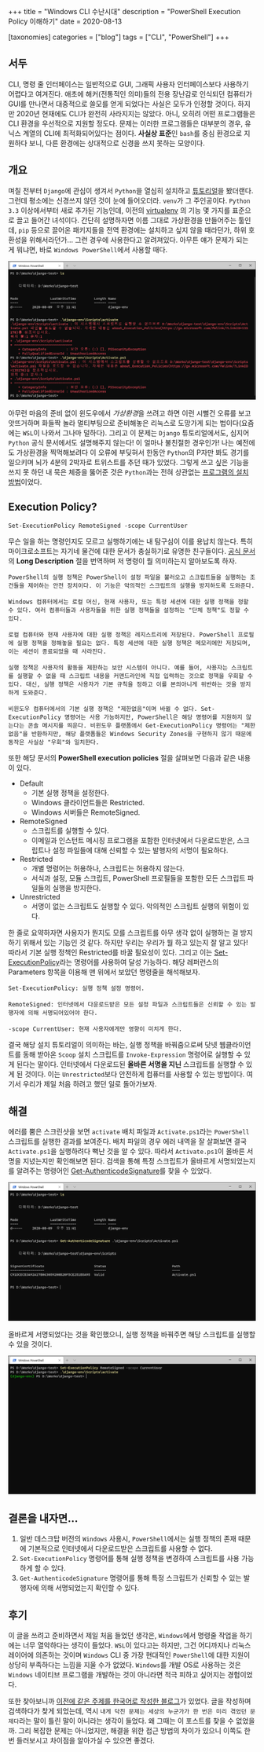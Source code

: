 +++
title = "Windows CLI 수난시대"
description = "PowerShell Execution Policy 이해하기"
date = 2020-08-13

[taxonomies]
categories = ["blog"]
tags = ["CLI", "PowerShell"]
+++

## 서두
CLI, 명령 줄 인터페이스는 일반적으로 GUI, 그래픽 사용자 인터페이스보다 사용하기 어렵다고 여겨진다. 애초에 해커(전통적인 의미)들의 전용 장난감로 인식되던 컴퓨터가 GUI를 만나면서 대중적으로 쓸모를 얻게 되었다는 사실은 모두가 인정할 것이다. 하지만 2020년 현재에도 CLI가 완전히 사라지지는 않았다. 아니, 오히려 어떤 프로그램들은 CLI 환경을 우선적으로 지원할 정도다. 문제는 이러한 프로그램들은 대부분의 경우, 유닉스 계열의 CLI에 최적화되어있다는 점이다. **사실상 표준**인 `bash`를 중심 환경으로 지원하다 보니, 다른 환경에는 상대적으로 신경을 쓰지 못하는 모양이다.
<!-- more -->
## 개요
며칠 전부터 `Django`에 관심이 생겨서 `Python`을 열심히 설치하고 [튜토리얼](https://docs.djangoproject.com/en/3.1/topics/install/#installing-an-official-release-with-pip)을 봤더랜다. 그런데 평소에는 신경쓰지 않던 것이 눈에 들어오더라. `venv`가 그 주인공이다. `Python 3.3` 이상에서부터 새로 추가된 기능인데, 이전의 [virtualenv](https://virtualenv.pypa.io/en/latest/) 의 기능 몇 가지를 표준으로 끌고 들어간 녀석이다. 간단히 설명하자면 이름 그대로 가상환경을 만들어주는 툴인데,  `pip` 등으로 끌어온 패키지들을 전역 환경에는 설치하고 싶지 않을 때라던가, 하위 호환성을 위해서라던가... 그런 경우에 사용한다고 알려져있다. 아무튼 얘가 문제가 되는 게 뭐냐면, 바로 `Windows PowerShell`에서 사용할 때다.

![venv activate error](exec-policy-error.png)

아무런 마음의 준비 없이 윈도우에서 *가상환경*을 쓰려고 하면 이런 시뻘건 오류를 보고 앗뜨거하며 화들짝 놀라 멀티부팅으로 준비해놓은 리눅스로 도망가게 되는 법이다(요즘에는 `WSL`이 나와서 그나마 덜하다). 그리고 이 문제는 `Django` 튜토리얼에서도, 심지어 `Python` 공식 문서에서도 설명해주지 않는다! 이 얼마나 불친절한 경우인가! 나는 예전에도 가상환경을 찍먹해보려다 이 오류에 부딪혀서 한동안 `Python`의 P자만 봐도 경기를 일으키며 뇌가 4분의 2박자로 트위스트를 추던 때가 있었다. 그렇게 쓰고 싶은 기능을 쓰지 못 하던 내 묵은 체증을 뚫어준 것은 `Python`과는 전혀 상관없는 [프로그램의 설치 방법](https://scoop.sh/)이었다.

## Execution Policy?
```
Set-ExecutionPolicy RemoteSigned -scope CurrentUser
```
무슨 일을 하는 명령인지도 모르고 실행하기에는 내 탐구심이 이를 용납치 않는다. 특히 마이크로소프트는 자기네 물건에 대한 문서가 충실하기로 유명한 친구들이다. [공식 문서](https://docs.microsoft.com/en-us/powershell/module/microsoft.powershell.core/about/about_execution_policies?view=powershell-7)의 **Long Description** 절을 번역하며 저 명령이 뭘 의미하는지 알아보도록 하자.

```
PowerShell의 실행 정책은 PowerShell이 설정 파일을 불러오고 스크립트들을 실행하는 조건들을 제어하는 안전 장치이다. 이 기능은 악의적인 스크립트의 실행을 방지하도록 도와준다.

Windows 컴퓨터에서는 로컬 머신, 현재 사용자, 또는 특정 세션에 대한 실행 정책을 정할 수 있다. 여러 컴퓨터들과 사용자들을 위한 실행 정책들을 설정하는 "단체 정책"도 정할 수 있다.

로컬 컴퓨터와 현재 사용자에 대한 실행 정책은 레지스트리에 저장된다. PowerShell 프로필에 실행 정책을 정해놓을 필요는 없다. 특정 세션에 대한 실행 정책은 메모리에만 저장되며, 이는 세션이 종료되었을 때 사라진다.

실행 정책은 사용자의 활동을 제한하는 보안 시스템이 아니다. 예를 들어, 사용자는 스크립트를 실행할 수 없을 때 스크립트 내용을 커맨드라인에 직접 입력하는 것으로 정책을 우회할 수 있다. 대신, 실행 정책은 사용자가 기본 규칙을 정하고 이를 본의아니게 위반하는 것을 방지하게 도와준다.

비윈도우 컴퓨터에서의 기본 실행 정책은 "제한없음"이며 바뀔 수 없다. Set-ExecutionPolicy 명령어는 사용 가능하지만, PowerShell은 해당 명령어를 지원하지 않는다는 콘솔 메시지를 띄운다. 비윈도우 플랫폼에서 Get-ExecutionPolicy 명령어는 "제한없음"을 반환하지만, 해당 플랫폼들은 Windows Security Zones을 구현하지 않기 때문에 동작은 사실상 "우회"와 일치한다.
```
또한 해당 문서의 **PowerShell execution policies** 절을 살펴보면 다음과 같은 내용이 있다.

- Default
    - 기본 실행 정책을 설정한다.
    - Windows 클라이언트들은 Restricted.
    - Windows 서버들은 RemoteSigned.
- RemoteSigned
    - 스크립트를 실행할 수 있다.
    - 이메일과 인스턴트 메시징 프로그램을 포함한 인터넷에서 다운로드받은, 스크립트나 설정 파일들에 대해 신뢰할 수 있는 발행자의 서명이 필요하다.
- Restricted
    - 개별 명령어는 허용하나, 스크립트는 허용하지 않는다.
    - 서식과 설정, 모듈 스크립트, PowerShell 프로필들을 포함한 모든 스크립트 파일들의 실행을 방지한다.
- Unrestricted
    - 서명이 없는 스크립트도 실행할 수 있다. 악의적인 스크립트 실행의 위험이 있다.

한 줄로 요약하자면 사용자가 뭔지도 모를 스크립트를 아무 생각 없이 실행하는 걸 방지하기 위해서 있는 기능인 것 같다. 하지만 우리는 우리가 뭘 하고 있는지 잘 알고 있다! 따라서 기본 실행 정책인 Restricted를 바꿀 필요성이 있다. 그리고 이는 [Set-ExecutionPolicy](https://docs.microsoft.com/en-us/powershell/module/microsoft.powershell.security/set-executionpolicy?view=powershell-7)라는 명령어를 사용하여 달성 가능하다. 해당 레퍼런스의 Parameters 항목을 이용해 맨 위에서 보았던 명령줄을 해석해보자.
```
Set-ExecutionPolicy: 실행 정책 설정 명령어.

RemoteSigned: 인터넷에서 다운로드받은 모든 설정 파일과 스크립트들은 신뢰할 수 있는 발행자에 의해 서명되어있어야 한다.

-scope CurrentUser: 현재 사용자에게만 영향이 미치게 한다.
```
결국 해당 설치 튜토리얼이 의미하는 바는, 실행 정책을 바꿔줌으로써 닷넷 웹클라이언트를 동해 받아온 `Scoop` 설치 스크립트를 `Invoke-Expression` 명령어로 실행할 수 있게 된다는 말이다. 인터넷에서 다운로드된 **올바른 서명을 지닌** 스크립트를 실행할 수 있게 된 것이다. 이는 `Unrestricted`보다 안전하게 컴퓨터를 사용할 수 있는 방법이다. 여기서 우리가 제일 처음 하려고 했던 일로 돌아가보자.

## 해결
에러를 뿜은 스크린샷을 보면 `activate` 배치 파일과 `Activate.ps1`라는 `PowerShell` 스크립트를 실행한 결과를 보여준다. 배치 파일의 경우 에러 내역을 잘 살펴보면 결국 `Activate.ps1`을 실행하려다 뻑난 것을 알 수 있다. 따라서 `Activate.ps1`이 올바른 서명을 지녔는지만 확인해보면 된다. 검색을 통해 특정 스크립트가 올바르게 서명되었는지를 알려주는 명령어인 [Get-AuthenticodeSignature](https://docs.microsoft.com/en-us/powershell/module/microsoft.powershell.security/get-authenticodesignature?view=powershell-7)를 찾을 수 있었다.

![Get-AuthenticodeSignature result](get-auth-code-sign.png)

올바르게 서명되었다는 것을 확인했으니, 실행 정책을 바꿔주면 해당 스크립트를 실행할 수 있을 것이다.

![venv activate success](exec-policy-success.png)

## 결론을 내자면...
1. 일반 데스크탑 버전의 `Windows` 사용시, `PowerShell`에서는 실행 정책의 존재 때문에 기본적으로 인터넷에서 다운로드받은 스크립트를 사용할 수 없다.
2. `Set-ExecutionPolicy` 명령어를 통해 실행 정책을 변경하여 스크립트를 사용 가능하게 할 수 있다.
3. `Get-AuthenticodeSignature` 명령어를 통해 특정 스크립트가 신뢰할 수 있는 발행자에 의해 서명되었는지 확인할 수 있다.

## 후기
이 글을 쓰려고 준비하면서 제일 처음 들었던 생각은, `Windows`에서 명령줄 작업을 하기에는 너무 열악하다는 생각이 들었다. `WSL`이 있다고는 하지만, 그건 어디까지나 리눅스 레이어에 의존하는 것이며 `Windows` CLI 중 가장 현대적인 `PowerShell`에 대한 지원이 상당히 부족하다는 느낌을 지울 수가 없었다. `Windows`를 개발 OS로 사용하는 것은 `Windows` 네이티브 프로그램을 개발하는 것이 아니라면 적극 피하고 싶어지는 경험이었다.

또한 찾아보니까 [이전에 같은 주제를 한국어로 작성한 블로그](https://ssaemo.tistory.com/248)가 있었다. 글을 작성하며 검색하다가 찾게 되었는데, 역시 `내게 닥친 문제는 세상의 누군가가 한 번은 미리 겪었던 문제다`라는 말이 틀린 말이 아니라는 생각이 들었다. 왜 그때는 이 포스트를 찾을 수 없었을까. 그리 복잡한 문제는 아니었지만, 해결을 위한 접근 방법의 차이가 있으니 이쪽도 한 번 들러보시고 차이점을 알아가실 수 있으면 좋겠다.